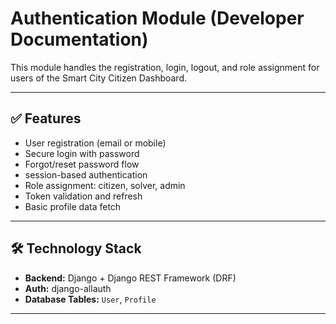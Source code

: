 # Authentication Module (Developer Documentation)

This module handles the registration, login, logout, and role assignment for users of the Smart City Citizen Dashboard.

---

## ✅ Features

- User registration (email or mobile)
- Secure login with password
- Forgot/reset password flow
- session-based authentication  
- Role assignment: citizen, solver, admin
- Token validation and refresh
- Basic profile data fetch

---

## 🛠️ Technology Stack

- **Backend:** Django + Django REST Framework (DRF)
- **Auth:** django-allauth
- **Database Tables:** `User`, `Profile`

---

